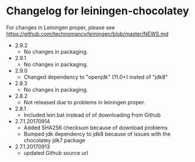 # Changelog for leiningen-chocolatey

For changes in Leiningen proper, please see https://github.com/technomancy/leiningen/blob/master/NEWS.md

  * 2.9.2
    * No changes in packaging.
  * 2.9.1
    * No changes in packaging.
  * 2.9.0
    * Changed dependency to "openjdk" (11.0+) insted of "jdk8"
  * 2.8.3
    * No changes in packaging.
  * 2.8.2
    * Not released due to problems in leiningen proper.
  * 2.8.1
    * Included lein.bat instead of of downloading from Github
  * 2.7.1.20170914
    * Added SHA256 checksum because of download problems
    * Bumped jdk dependency to jdk8 because of issues with the chocolatey jdk7 package
  * 2.7.1.20170913
    * updated Github source url